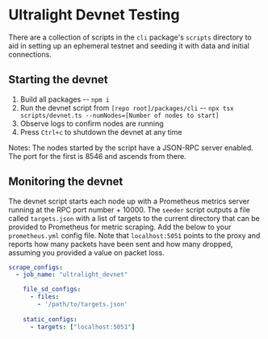 # Ultralight Devnet Testing

There are a collection of scripts in the `cli` package's `scripts` directory to aid in setting up an ephemeral testnet and seeding it with data and initial connections.

## Starting the devnet

1. Build all packages -- `npm i`
2. Run the devnet script from `[repo root]/packages/cli` -- `npx tsx scripts/devnet.ts --numNodes=[Number of nodes to start]`
3. Observe logs to confirm nodes are running
4. Press `Ctrl+c` to shutdown the devnet at any time

Notes:  The nodes started by the script have a JSON-RPC server enabled.  The port for the first is 8546 and ascends from there.

## Monitoring the devnet

The devnet script starts each node up with a Prometheus metrics server running at the RPC port number + 10000.  The `seeder` script outputs a file called `targets.json` with a list of targets to the current directory that can be provided to Prometheus for metric scraping.  Add the below to your `prometheus.yml` config file.   Note that `localhost:5051` points to the proxy and reports how many packets have been sent and how many dropped, assuming you provided a value on packet loss.  
```yaml
scrape_configs:
  - job_name: "ultralight_devnet"

    file_sd_configs:
      - files:
        - '/path/to/targets.json'
    
    static_configs:
      - targets: ["localhost:5051"]
```
